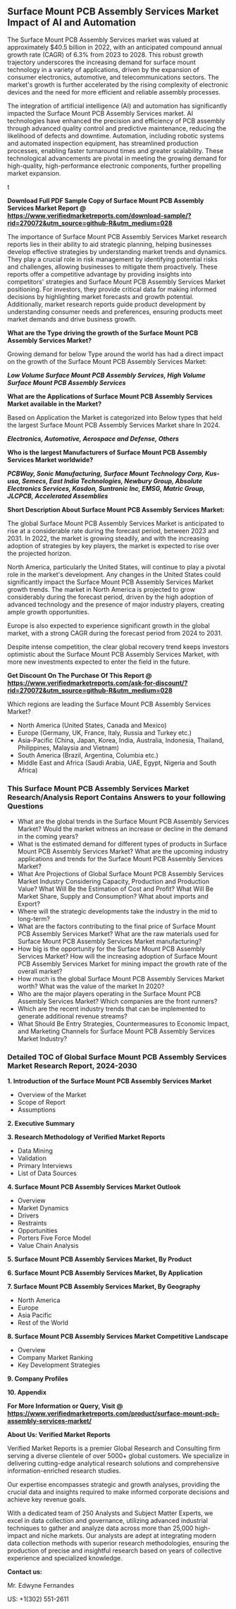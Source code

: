 <h2>Surface Mount PCB Assembly Services Market Impact of AI and Automation</h2><p>The Surface Mount PCB Assembly Services market was valued at approximately $40.5 billion in 2022, with an anticipated compound annual growth rate (CAGR) of 6.3% from 2023 to 2028. This robust growth trajectory underscores the increasing demand for surface mount technology in a variety of applications, driven by the expansion of consumer electronics, automotive, and telecommunications sectors. The market's growth is further accelerated by the rising complexity of electronic devices and the need for more efficient and reliable assembly processes.</p><p>The integration of artificial intelligence (AI) and automation has significantly impacted the Surface Mount PCB Assembly Services market. AI technologies have enhanced the precision and efficiency of PCB assembly through advanced quality control and predictive maintenance, reducing the likelihood of defects and downtime. Automation, including robotic systems and automated inspection equipment, has streamlined production processes, enabling faster turnaround times and greater scalability. These technological advancements are pivotal in meeting the growing demand for high-quality, high-performance electronic components, further propelling market expansion.</p>t</p><p id="" class=""><strong>Download Full PDF Sample Copy of Surface Mount PCB Assembly Services Market Report @ <a href="https://www.verifiedmarketreports.com/download-sample/?rid=270072&utm_source=github-R&utm_medium=028" target="_blank">https://www.verifiedmarketreports.com/download-sample/?rid=270072&utm_source=github-R&utm_medium=028</a></strong></p><p>The importance of&nbsp;Surface Mount PCB Assembly Services Market research reports lies in their ability to aid strategic planning, helping businesses develop effective strategies by understanding market trends and dynamics. They play a crucial role in risk management by identifying potential risks and challenges, allowing businesses to mitigate them proactively. These reports offer a competitive advantage by providing insights into competitors' strategies and Surface Mount PCB Assembly Services Market positioning. For investors, they provide critical data for making informed decisions by highlighting market forecasts and growth potential. Additionally, market research reports guide product development by understanding consumer needs and preferences, ensuring products meet market demands and drive business growth.</p><p><strong>What are the&nbsp;Type driving the growth of the Surface Mount PCB Assembly Services Market?</strong></p><p id="" class="">Growing demand for below Type around the world has had a direct impact on the growth of the Surface Mount PCB Assembly Services Market:</p><em><strong>Low Volume Surface Mount PCB Assembly Services, High Volume Surface Mount PCB Assembly Services</strong></em></p><strong>What are the&nbsp;Applications&nbsp;of Surface Mount PCB Assembly Services Market available in the Market?</strong></p><p id="" class="">Based on Application the Market is categorized into Below types that held the largest Surface Mount PCB Assembly Services Market share In 2024.</p><em><strong>Electronics, Automotive, Aerospace and Defense, Others</strong></em></p><strong>Who is the largest Manufacturers of Surface Mount PCB Assembly Services Market worldwide?</strong></p><p><em><strong>PCBWay, Sonic Manufacturing, Surface Mount Technology Corp, Kus-usa, Semecs, East India Technologies, Newbury Group, Absolute Electronics Services, Kasdon, Suntronic Inc, EMSG, Matric Group, JLCPCB, Accelerated Assemblies</strong></em></p><p id="" class=""><strong>Short Description About Surface Mount PCB Assembly Services Market:</strong></p><p>The global Surface Mount PCB Assembly Services Market is anticipated to rise at a considerable rate during the forecast period, between 2023 and 2031. In 2022, the market is growing steadily, and with the increasing adoption of strategies by key players, the market is expected to rise over the projected horizon.</p><p>North America, particularly the United States, will continue to play a pivotal role in the market's development. Any changes in the United States could significantly impact the Surface Mount PCB Assembly Services Market growth trends. The market in North America is projected to grow considerably during the forecast period, driven by the high adoption of advanced technology and the presence of major industry players, creating ample growth opportunities.</p><p>Europe is also expected to experience significant growth in the global market, with a strong CAGR during the forecast period from 2024 to 2031.</p><p>Despite intense competition, the clear global recovery trend keeps investors optimistic about the Surface Mount PCB Assembly Services Market, with more new investments expected to enter the field in the future.</p><p id="" class=""><strong>Get Discount On The Purchase Of This Report @ <a href="https://www.verifiedmarketreports.com/ask-for-discount/?rid=270072&utm_source=github-R&utm_medium=028" target="_blank">https://www.verifiedmarketreports.com/ask-for-discount/?rid=270072&utm_source=github-R&utm_medium=028</a></strong></p>Which regions are leading the Surface Mount PCB Assembly Services Market?</p><ul><li>North America (United States, Canada and Mexico)</li><li>Europe (Germany, UK, France, Italy, Russia and Turkey etc.)</li><li>Asia-Pacific (China, Japan, Korea, India, Australia, Indonesia, Thailand, Philippines, Malaysia and Vietnam)</li><li>South America (Brazil, Argentina, Columbia etc.)</li><li>Middle East and Africa (Saudi Arabia, UAE, Egypt, Nigeria and South Africa)</li></ul><h3 id="" class="">This Surface Mount PCB Assembly Services Market Research/Analysis Report Contains Answers to your following Questions</h3><ul><li>What are the global trends in the Surface Mount PCB Assembly Services Market? Would the market witness an increase or decline in the demand in the coming years?</li><li>What is the estimated demand for different types of products in Surface Mount PCB Assembly Services Market? What are the upcoming industry applications and trends for the Surface Mount PCB Assembly Services Market?</li><li>What Are Projections of Global Surface Mount PCB Assembly Services Market Industry Considering Capacity, Production and Production Value? What Will Be the Estimation of Cost and Profit? What Will Be Market Share, Supply and Consumption? What about imports and Export?</li><li>Where will the strategic developments take the industry in the mid to long-term?</li><li>What are the factors contributing to the final price of Surface Mount PCB Assembly Services Market? What are the raw materials used for Surface Mount PCB Assembly Services Market manufacturing?</li><li>How big is the opportunity for the Surface Mount PCB Assembly Services Market? How will the increasing adoption of Surface Mount PCB Assembly Services Market for mining impact the growth rate of the overall market?</li><li>How much is the global Surface Mount PCB Assembly Services Market worth? What was the value of the market In 2020?</li><li>Who are the major players operating in the Surface Mount PCB Assembly Services Market? Which companies are the front runners?</li><li>Which are the recent industry trends that can be implemented to generate additional revenue streams?</li><li>What Should Be Entry Strategies, Countermeasures to Economic Impact, and Marketing Channels for Surface Mount PCB Assembly Services Market Industry?</li></ul><h3 id="" class="">Detailed TOC of Global Surface Mount PCB Assembly Services Market Research Report, 2024-2030</h3><p id="" class=""><strong>1. Introduction of the Surface Mount PCB Assembly Services Market</strong></p><ul><li>Overview of the Market</li><li>Scope of Report</li><li>Assumptions</li></ul><p id="" class=""><strong>2. Executive Summary</strong></p><p id="" class=""><strong>3. Research Methodology of Verified Market Reports</strong></p><ul><li>Data Mining</li><li>Validation</li><li>Primary Interviews</li><li>List of Data Sources</li></ul><p id="" class=""><strong>4. Surface Mount PCB Assembly Services Market Outlook</strong></p><ul><li>Overview</li><li>Market Dynamics</li><li>Drivers</li><li>Restraints</li><li>Opportunities</li><li>Porters Five Force Model</li><li>Value Chain Analysis</li></ul><p id="" class=""><strong>5. Surface Mount PCB Assembly Services Market, By Product</strong></p><p id="" class=""><strong>6. Surface Mount PCB Assembly Services Market, By Application</strong></p><p id="" class=""><strong>7. Surface Mount PCB Assembly Services Market, By Geography</strong></p><ul><li>North America</li><li>Europe</li><li>Asia Pacific</li><li>Rest of the World</li></ul><p id="" class=""><strong>8. Surface Mount PCB Assembly Services Market Competitive Landscape</strong></p><ul><li>Overview</li><li>Company Market Ranking</li><li>Key Development Strategies</li></ul><p id="" class=""><strong>9. Company Profiles</strong></p><p id="" class=""><strong>10. Appendix</strong></p><p id="" class=""><strong>For More Information or Query, Visit @ <a href="https://www.verifiedmarketreports.com/product/surface-mount-pcb-assembly-services-market/" target="_blank">https://www.verifiedmarketreports.com/product/surface-mount-pcb-assembly-services-market/</a></strong></p><p id="" class=""><strong>About Us: Verified Market Reports</strong></p><p id="" class="">Verified Market Reports is a premier Global Research and Consulting firm serving a diverse clientele of over 5000+ global customers. We specialize in delivering cutting-edge analytical research solutions and comprehensive information-enriched research studies.</p><p id="" class="">Our expertise encompasses strategic and growth analyses, providing the crucial data and insights required to make informed corporate decisions and achieve key revenue goals.</p><p id="" class="">With a dedicated team of 250 Analysts and Subject Matter Experts, we excel in data collection and governance, utilizing advanced industrial techniques to gather and analyze data across more than 25,000 high-impact and niche markets. Our analysts are adept at integrating modern data collection methods with superior research methodologies, ensuring the production of precise and insightful research based on years of collective experience and specialized knowledge.</p><p id="" class=""><strong>Contact us:</strong></p><p id="" class="">Mr. Edwyne Fernandes</p><p id="" class="">US: +1(302) 551-2611</p>